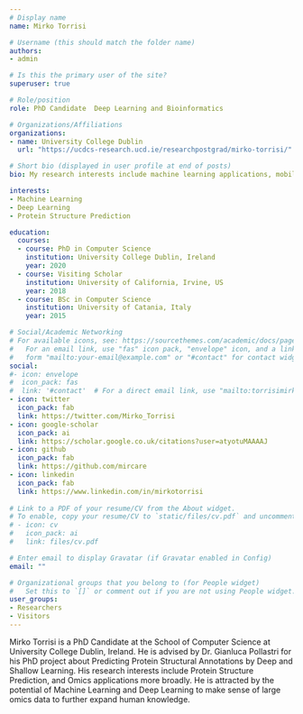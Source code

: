 ```yaml
---
# Display name
name: Mirko Torrisi

# Username (this should match the folder name)
authors:
- admin

# Is this the primary user of the site?
superuser: true

# Role/position
role: PhD Candidate  Deep Learning and Bioinformatics

# Organizations/Affiliations
organizations:
- name: University College Dublin
  url: "https://ucdcs-research.ucd.ie/researchpostgrad/mirko-torrisi/"

# Short bio (displayed in user profile at end of posts)
bio: My research interests include machine learning applications, mobile computing and programmable matter.

interests:
- Machine Learning
- Deep Learning
- Protein Structure Prediction

education:
  courses:
  - course: PhD in Computer Science
    institution: University College Dublin, Ireland
    year: 2020
  - course: Visiting Scholar
    institution: University of California, Irvine, US
    year: 2018
  - course: BSc in Computer Science
    institution: University of Catania, Italy
    year: 2015

# Social/Academic Networking
# For available icons, see: https://sourcethemes.com/academic/docs/page-builder/#icons
#   For an email link, use "fas" icon pack, "envelope" icon, and a link in the
#   form "mailto:your-email@example.com" or "#contact" for contact widget.
social:
#- icon: envelope
#  icon_pack: fas
#  link: '#contact'  # For a direct email link, use "mailto:torrisimirko@yahoo.comg".
- icon: twitter
  icon_pack: fab
  link: https://twitter.com/Mirko_Torrisi
- icon: google-scholar
  icon_pack: ai
  link: https://scholar.google.co.uk/citations?user=atyotuMAAAAJ
- icon: github
  icon_pack: fab
  link: https://github.com/mircare
- icon: linkedin
  icon_pack: fab
  link: https://www.linkedin.com/in/mirkotorrisi
  
# Link to a PDF of your resume/CV from the About widget.
# To enable, copy your resume/CV to `static/files/cv.pdf` and uncomment the lines below.
# - icon: cv
#   icon_pack: ai
#   link: files/cv.pdf

# Enter email to display Gravatar (if Gravatar enabled in Config)
email: ""

# Organizational groups that you belong to (for People widget)
#   Set this to `[]` or comment out if you are not using People widget.
user_groups:
- Researchers
- Visitors
---
```


Mirko Torrisi is a PhD Candidate at the School of Computer Science at University College Dublin, Ireland. He is advised by Dr. Gianluca Pollastri for his PhD project about Predicting Protein Structural Annotations by Deep and Shallow Learning. His research interests include Protein Structure Prediction, and Omics applications more broadly. He is attracted by the potential of Machine Learning and Deep Learning to make sense of large omics data to further expand human knowledge.
